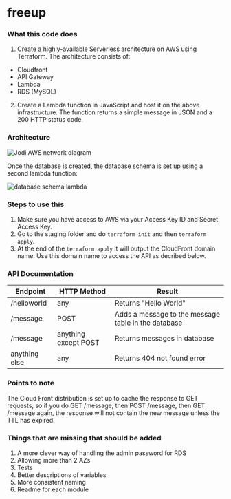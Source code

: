 # freeup

### What this code does

1. Create a highly-available Serverless architecture on AWS using Terraform. The architecture consists of:
- Cloudfront
- API Gateway
- Lambda
- RDS (MySQL)

2. Create a Lambda function in JavaScript and host it on the above infrastructure. The function returns a simple message in JSON and a 200 HTTP status code.

### Architecture

![Jodi AWS network diagram](https://user-images.githubusercontent.com/1429757/75953389-24511900-5ea9-11ea-925d-a0e890af273a.jpeg)

Once the database is created, the database schema is set up using a second lambda function:

![database schema lambda](https://user-images.githubusercontent.com/1429757/76953207-3e0d4a00-6906-11ea-931c-c9a20b131f80.jpeg)

### Steps to use this
1. Make sure you have access to AWS via your Access Key ID and Secret Access Key.
2. Go to the staging folder and do `terraform init` and then `terraform apply`.
3. At the end of the `terraform apply` it will output the CloudFront domain name.  Use this domain name to access the API as decribed below.


### API Documentation
| Endpoint         | HTTP Method              | Result  |
| ---------------- |--------------------------| ------- |
| /helloworld      | any                      | Returns "Hello World" |
| /message         | POST                     | Adds a message to the message table in the database |
| /message         | anything except POST     | Returns messages in database |
| anything else    | any                      | Returns 404 not found error |


### Points to note
The Cloud Front distribution is set up to cache the response to GET requests, so if you do GET /message, then POST /message, then GET /message again, the response will not contain the new message unless the TTL has expired.

### Things that are missing that should be added
1. A more clever way of handling the admin password for RDS
2. Allowing more than 2 AZs
3. Tests
4. Better descriptions of variables
5. More consistent naming
6. Readme for each module


